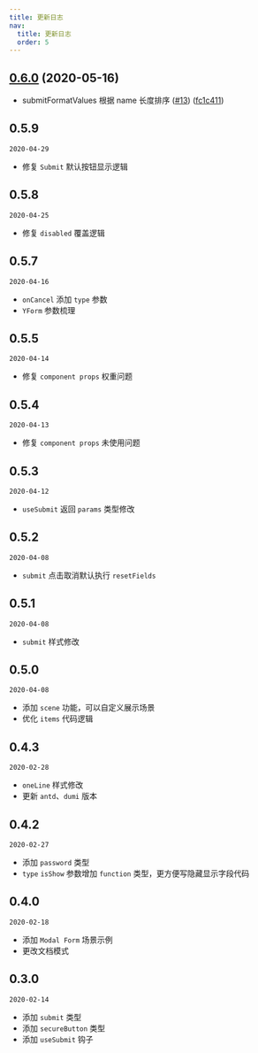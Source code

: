 ```yaml
---
title: 更新日志
nav:
  title: 更新日志
  order: 5
---
```


## [0.6.0](https://github.com/crazyair/yform/compare/v0.5.9...v0.6.0) (2020-05-16)

- submitFormatValues 根据 name 长度排序 ([#13](https://github.com/crazyair/yform/issues/13)) ([fc1c411](https://github.com/crazyair/yform/commit/fc1c41107d10fa798e9298266f7144e2cc5697f8))

## 0.5.9

`2020-04-29`

- 修复 `Submit` 默认按钮显示逻辑

## 0.5.8

`2020-04-25`

- 修复 `disabled` 覆盖逻辑

## 0.5.7

`2020-04-16`

- `onCancel` 添加 `type` 参数
- `YForm` 参数梳理

## 0.5.5

`2020-04-14`

- 修复 `component props` 权重问题

## 0.5.4

`2020-04-13`

- 修复 `component props` 未使用问题

## 0.5.3

`2020-04-12`

- `useSubmit` 返回 `params` 类型修改

## 0.5.2

`2020-04-08`

- `submit` 点击取消默认执行 `resetFields`

## 0.5.1

`2020-04-08`

- `submit` 样式修改

## 0.5.0

`2020-04-08`

- 添加 `scene` 功能，可以自定义展示场景
- 优化 `items` 代码逻辑

## 0.4.3

`2020-02-28`

- `oneLine` 样式修改
- 更新 `antd`、`dumi` 版本

## 0.4.2

`2020-02-27`

- 添加 `password` 类型
- `type` `isShow` 参数增加 `function` 类型，更方便写隐藏显示字段代码

## 0.4.0

`2020-02-18`

- 添加 `Modal Form` 场景示例
- 更改文档模式

## 0.3.0

`2020-02-14`

- 添加 `submit` 类型
- 添加 `secureButton` 类型
- 添加 `useSubmit` 钩子
